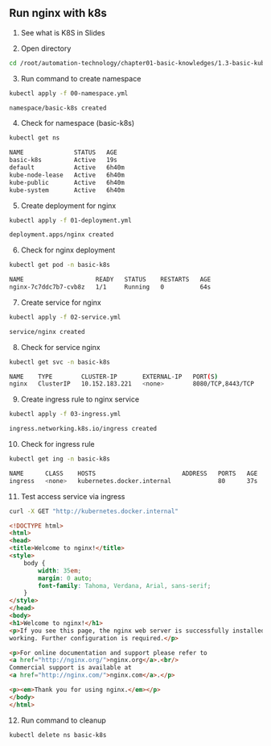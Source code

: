 ## Run nginx with k8s

1. See what is K8S in Slides

2. Open directory
```bash
cd /root/automation-technology/chapter01-basic-knowledges/1.3-basic-kubernetes/02-run-nginx-with-k8s
```

3. Run command to create namespace
```bash
kubectl apply -f 00-namespace.yml
```

```bash
namespace/basic-k8s created
```

4. Check for namespace (basic-k8s)
```bash
kubectl get ns
```

```bash
NAME              STATUS   AGE
basic-k8s         Active   19s
default           Active   6h40m
kube-node-lease   Active   6h40m
kube-public       Active   6h40m
kube-system       Active   6h40m
```

5. Create deployment for nginx
```bash
kubectl apply -f 01-deployment.yml
```

```bash
deployment.apps/nginx created
```

6. Check for nginx deployment
```bash
kubectl get pod -n basic-k8s
```

```bash
NAME                    READY   STATUS    RESTARTS   AGE
nginx-7c7ddc7b7-cvb8z   1/1     Running   0          64s
```

7. Create service for nginx
```bash
kubectl apply -f 02-service.yml
```

```bash
service/nginx created
```

8. Check for service nginx
```bash
kubectl get svc -n basic-k8s
```

```bash
NAME    TYPE        CLUSTER-IP       EXTERNAL-IP   PORT(S)             AGE
nginx   ClusterIP   10.152.183.221   <none>        8080/TCP,8443/TCP   23s
```

9. Create ingress rule to nginx service
```bash
kubectl apply -f 03-ingress.yml
```

```bash
ingress.networking.k8s.io/ingress created
```

10. Check for ingress rule
```bash
kubectl get ing -n basic-k8s
```

```bash
NAME      CLASS    HOSTS                        ADDRESS   PORTS   AGE
ingress   <none>   kubernetes.docker.internal             80      37s
```

11. Test access service via ingress
```bash
curl -X GET "http://kubernetes.docker.internal"
```

```html
<!DOCTYPE html>
<html>
<head>
<title>Welcome to nginx!</title>
<style>
    body {
        width: 35em;
        margin: 0 auto;
        font-family: Tahoma, Verdana, Arial, sans-serif;
    }
</style>
</head>
<body>
<h1>Welcome to nginx!</h1>
<p>If you see this page, the nginx web server is successfully installed and
working. Further configuration is required.</p>

<p>For online documentation and support please refer to
<a href="http://nginx.org/">nginx.org</a>.<br/>
Commercial support is available at
<a href="http://nginx.com/">nginx.com</a>.</p>

<p><em>Thank you for using nginx.</em></p>
</body>
</html>
```

12. Run command to cleanup
```bash
kubectl delete ns basic-k8s
```

